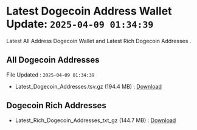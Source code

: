 # Latest Dogecoin Address Wallet Update: `2025-04-09 01:34:39`

Latest All Address Dogecoin Wallet and Latest Rich Dogecoin Addresses .

## All Dogecoin Addresses

File Updated : `2025-04-09 01:34:39`

- Latest_Dogecoin_Addresses.tsv.gz (194.4 MB) : [Download](https://github.com/Pymmdrza/Rich-Address-Wallet/releases/tag/Dogecoin)

## Dogecoin Rich Addresses

- Latest_Rich_Dogecoin_Addresses_txt_gz (144.7 MB) : [Download](https://github.com/Pymmdrza/Rich-Address-Wallet/releases/tag/Dogecoin)
